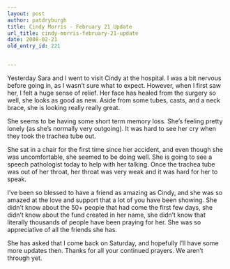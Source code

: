 ```yaml
---
layout: post
author: patdryburgh
title: Cindy Morris - February 21 Update
url_title: cindy-morris-february-21-update
date: 2008-02-21
old_entry_id: 221


---
```


Yesterday Sara and I went to visit Cindy at the hospital. I was a bit nervous before going in, as I wasn’t sure what to expect. However, when I first saw her, I felt a huge sense of relief. Her face has healed from the surgery so well, she looks as good as new. Aside from some tubes, casts, and a neck brace, she is looking really really great.

She seems to be having some short term memory loss. She’s feeling pretty lonely (as she’s normally very outgoing). It was hard to see her cry when they took the trachea tube out.

She sat in a chair for the first time since her accident, and even though she was uncomfortable, she seemed to be doing well. She is going to see a speech pathologist today to help with her talking. Once the trachea tube was out of her throat, her throat was very weak and it was hard for her to speak.

I’ve been so blessed to have a friend as amazing as Cindy, and she was so amazed at the love and support that a lot of you have been showing. She didn’t know about the 50+ people that had come the first few days, she didn’t know about the fund created in her name, she didn’t know that literally thousands of people have been praying for her. She was so appreciative of all the friends she has.

She has asked that I come back on Saturday, and hopefully I’ll have some more updates then. Thanks for all your continued prayers. We aren’t through yet.